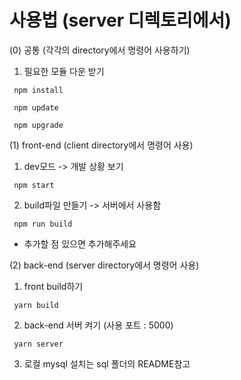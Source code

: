 # 사용법 (server 디렉토리에서)
(0) 공통 (각각의 directory에서 명령어 사용하기)
1) 필요한 모듈 다운 받기
<pre><code> npm install </code></pre>
<pre><code> npm update </code></pre>
<pre><code> npm upgrade </code></pre>

(1) front-end (client directory에서 명령어 사용)
1) dev모드 -> 개발 상황 보기
<pre><code> npm start </code></pre>
2) build파일 만들기 -> 서버에서 사용함
<pre><code> npm run build </code></pre>

* 추가할 점 있으면 추가해주세요

(2) back-end (server directory에서 명령어 사용)
1) front build하기
<pre><code> yarn build </code></pre>
2) back-end 서버 켜기 (사용 포트 : 5000)
<pre><code> yarn server </code></pre>
3) 로컬 mysql 설치는 sql 폴더의 README참고
